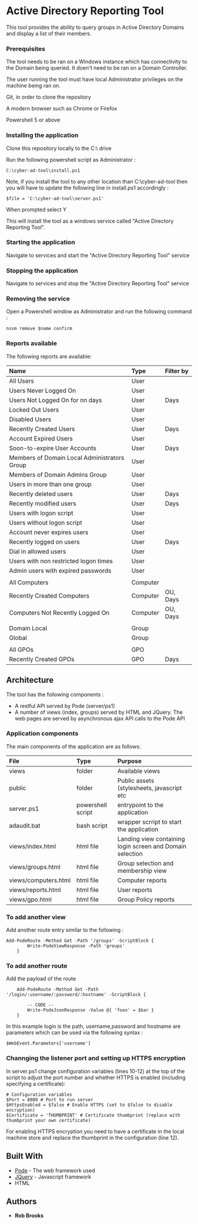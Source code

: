 # Active Directory Reporting Tool

This tool provides the ability to query groups in Active Directory Domains and display a list of their members.


### Prerequisites

The tool needs to be ran on a Windows instance which has connectivity to the Domain being queried. It doen't need to be ran on a Domain Controller. 

The user running the tool must have local Administrator privileges on the machine being ran on.

Git, in order to clone the repository

A modern browser such as Chrome or Firefox

Powershell 5 or above



### Installing the application

Clone this repository locally to the C:\ drive

Run the following powershell script as Administrator :

```
C:\cyber-ad-tool\install.ps1
```

Note, if you install the tool to any other location than C:\cyber-ad-tool then you will have to update the following line in install.ps1 accordingly :

```
$file = 'C:\cyber-ad-tool\server.ps1'
```

When prompted select Y

This will install the tool as a windows service called "Active Directory Reporting Tool". 

### Starting the application

Navigate to services and start the "Active Directory Reporting Tool" service

### Stopping the application

Navigate to services and stop the "Active Directory Reporting Tool" service

### Removing the service

Open a Powershell window as Administrator and run the following command :

```
nssm remove $name confirm
```


### Reports available

The following reports are available: 

| Name          | Type              | Filter by |
| :------------- |:-----------------|:---------
| All Users	         | User            |  |
| Users Never Logged On		         | User            |  |
| Users Not Logged On for nn days		         | User            |Days  |
| Locked Out Users		         | User            |  |
| Disabled Users		         | User            |  |
| Recently Created Users	         | User            | Days |	
| Account Expired Users		         | User            |  |
| Soon-to-expire User Accounts		         | User            |Days  |
| Members of Domain Local Administrators Group		         | User            |  |
| Members of Domain Admins Group	         | User            |  |	
| Users in more than one group		         | User            |  |
| Recently deleted users		         | User            | Days |
| Recently modified users		         | User            | Days |
| Users with logon script		         | User            |  |
| Users without logon script	         | User            |  |	
| Account never expires users	         | User            |  |	
| Recently logged on users		         | User            | Days |
| Dial in allowed users		         | User            |  |
| Users with non restricted logon times 		         | User            |  |
| Admin users with expired passwords		         | User            |  |
|         |            |  |	
| All Computers	         | Computer            |  |
| Recently Created Computers	         | Computer            | OU, Days |
| Computers Not Recently Logged On	         | Computer            | OU, Days |
|         |            |  |
| Domain Local	         | Group            |  |
| Global	         | Group            |  |
|         |            |  |
| All GPOs		         | GPO            |  |
| Recently Created GPOs	         | GPO            | Days |


## Architecture

The tool has the following components :

* A restful API served by Pode (server/ps1)
* A number of views (index, groups) served by HTML and JQuery. The web pages are served by asynchronous ajax API calls to the Pode API

### Application components

The main components of the application are as follows: 

| File          | Type              | Purpose |
| :------------- |:-----------------|:---------
| views         | folder            | Available views |
| public        | folder            | Public assets (stylesheets, javascript etc |
| server.ps1    | powershell script | entrypoint to the application |
| adaudit.bat   | bash script       | wrapper scrript to start the application |
| views/index.html         | html file            | Landing view containing login screen and Domain selection |
| views/groups.html         | html file           | Group selection and membership view |
| views/computers.html         | html file           | Computer reports |
| views/reports.html         | html file           | User reports |
| views/gpo.html         | html file           | Group Policy reports |


### To add another view

Add another route entry similar to the following : 

```
Add-PodeRoute -Method Get -Path '/groups' -ScriptBlock {
        Write-PodeViewResponse -Path 'groups'
    }
```

### To add another route

Add the payload of the route 
```
	Add-PodeRoute -Method Get -Path '/login/:username/:password/:hostname' -ScriptBlock {
	
        -- CODE --
		Write-PodeJsonResponse -Value @{ 'fooo' = $bar }
    }
```  
In this example login is the path, username,password and hostname are parameters which can be used via the following syntax : 

```
$WebEvent.Parameters['username']
``` 

### Channging the listener port and setting up HTTPS encryption

In server.ps1 change configuration variables (lines 10-12) at the top of the script to adjust the port number and whether HTTPS is enabled (including specifying a certificate):

```
# Configuration variables
$Port = 8080 # Port to run server
$HttpsEnabled = $false # Enable HTTPS (set to $false to disable encryption)
$Certificate = 'THUMBPRINT' # Certificate thumbprint (replace with thumbprint your own certificate)
```
For enabling HTTPS encryption you need to have a certificate in the local machine store and replace the thumbprint in the configuration (line 12).

## Built With

* [Pode](https://badgerati.github.io/Pode/) - The web framework used
* [JQuery](https://jquery.com/) - Javascript framework
* HTML


## Authors

* **Rob Brooks**
